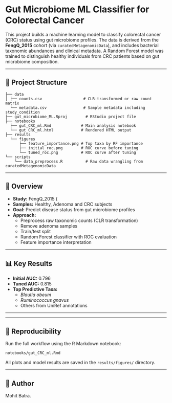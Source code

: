 # Gut Microbiome ML Classifier for Colorectal Cancer

This project builds a machine learning model to classify colorectal cancer (CRC) status using gut microbiome profiles. The data is derived from the **FengQ_2015** cohort (via `curatedMetagenomicData`), and includes bacterial taxonomic abundances and clinical metadata. A Random Forest model was trained to distinguish healthy individuals from CRC patients based on gut microbiome composition.

---

## 📁 Project Structure

```
├── data
│ ├── counts.csv                  # CLR-transformed or raw count matrix
  └── metadata.csv                # Sample metadata including study_condition
├── gut_microbiome_ML.Rproj        # RStudio project file
├── notebooks
  ├── gut_CRC_ml.Rmd             # Main analysis notebook
  └── gut_CRC_ml.html            # Rendered HTML output
├── results
  └── figures
      ├── feature_importance.png # Top taxa by RF importance
      ├── initial_roc.png        # ROC curve before tuning
      └── tuned_roc.png          # ROC curve after tuning
└── scripts
    └── data_preprocess.R          # Raw data wrangling from curatedMetagenomicData
```

---

## 🚀 Overview

- **Study:** FengQ_2015 (
- **Samples:** Healthy, Adenoma and CRC subjects
- **Goal:** Predict disease status from gut microbiome profiles
- **Approach:**
  - Preprocess raw taxonomic counts (CLR transformation)
  - Remove adenoma samples
  - Train/test split
  - Random Forest classifier with ROC evaluation
  - Feature importance interpretation

---

## 📊 Key Results

- **Initial AUC:** 0.796  
- **Tuned AUC:** 0.815  
- **Top Predictive Taxa:**  
  - *Blautia obeum*  
  - *Ruminococcus gnavus*   
  - Others from UniRef annotations

---

---

## 📌 Reproducibility

Run the full workflow using the R Markdown notebook:

```
notebooks/gut_CRC_ml.Rmd
```

All plots and model results are saved in the `results/figures/` directory.

---

## 🧠 Author

Mohit Batra.